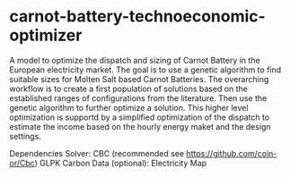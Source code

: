 # carnot-battery-technoeconomic-optimizer

A model to optimize the dispatch and sizing of Carnot Battery in the European electricity market. The goal is to use a genetic algorithm to find suitable sizes for Molten Salt based Carnot Batteries. The overarching workflow is to create a first population of solutions based on the established ranges of configurations from the literature. Then use the genetic algorithm to further optimize a solution. This higher level optimization is supportd by a simplified optimization of the dispatch to estimate the income based on the hourly energy maket and the design settings. 

Dependencies 
Solver:
  CBC (recommended see https://github.com/coin-or/Cbc)
  GLPK
Carbon Data (optional):
  Electricity Map

